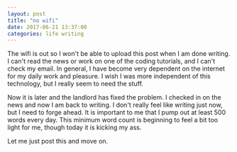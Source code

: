 ```yaml
---
layout: post
title: "no wifi"
date: 2017-06-21 13:37:00
categories: life writing
---
```


The wifi is out so I won't be able to upload this post when I am done writing. I can't read the news or work on one of the coding tutorials, and I can't check my email. In general, I have become very dependent on the internet for my daily work and pleasure. I wish I was more independent of this technology, but I really seem to need the stuff.

Now it is later and the landlord has fixed the problem. I checked in on the news and now I am back to writing. I don't really feel like writing just now, but I need to forge ahead. It is important to me that I pump out at least 500 words every day. This minimum word count is beginning to feel a bit too light for me, though today it is kicking my ass.

Let me just post this and move on.
